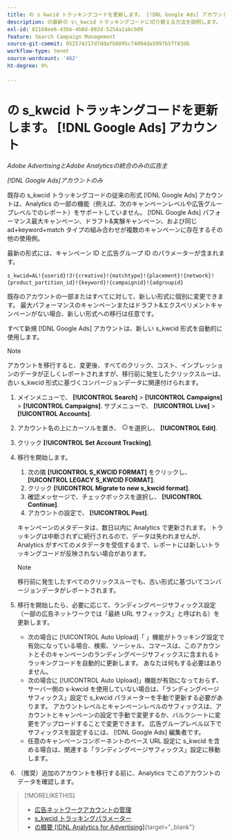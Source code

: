 ```yaml
---
title: の s kwcid トラッキングコードを更新します。 [!DNL Google Ads] アカウント
description: の最新の s\_kwcid トラッキングコードに切り替える方法を説明します。 [!DNL Google Ads] アカウント。
exl-id: 82168ee6-43bb-4b8d-882d-5254a1abcb09
feature: Search Campaign Management
source-git-commit: 052574217d7ddafb8895c74094da5997b5ff83db
workflow-type: tm+mt
source-wordcount: '462'
ht-degree: 0%

---
```


# の s\_kwcid トラッキングコードを更新します。 [!DNL Google Ads] アカウント

*Adobe AdvertisingとAdobe Analyticsの統合のみの広告主*

*[!DNL Google Ads]アカウントのみ*

既存の s\_kwcid トラッキングコードの従来の形式 [!DNL Google Ads] アカウントは、Analytics の一部の機能（例えば、次のキャンペーンレベルや広告グループレベルでのレポート）をサポートしていません。 [!DNL Google Ads] パフォーマンス最大キャンペーン、ドラフト&amp;実験キャンペーン、および同じ ad+keyword+match タイプの組み合わせが複数のキャンペーンに存在するその他の使用例。

最新の形式には、キャンペーン ID と広告グループ ID のパラメーターが含まれます。

```
s_kwcid=AL!{userid}!3!{creative}!{matchtype}!{placement}!{network}!{product_partition_id}!{keyword}!{campaignid}!{adgroupid}
```

既存のアカウントの一部またはすべてに対して、新しい形式に個別に変更できます。 最大パフォーマンスのキャンペーンまたはドラフト&amp;エクスペリメントキャンペーンがない場合、新しい形式への移行は任意です。

すべて新規 [!DNL Google Ads] アカウントは、新しい s\_kwcid 形式を自動的に使用します。

>[!NOTE]
>
>アカウントを移行すると、変更後、すべてのクリック、コスト、インプレッションのデータが正しくレポートされますが、移行前に発生したクリックスルーは、古い s\_kwcid 形式に基づくコンバージョンデータに関連付けられます。

1. メインメニューで、 **[!UICONTROL Search]** \> **[!UICONTROL Campaigns]** \> **[!UICONTROL Campaigns]**. サブメニューで、 **[!UICONTROL Live]** \> **[!UICONTROL Accounts]**.
1. アカウント名の上にカーソルを置き、 ![矢印ドロップダウンアイコン](/help/search-social-commerce/assets/arrow-dropdown-menu.png)を選択し、 **[!UICONTROL Edit]**.
1. クリック **[!UICONTROL Set Account Tracking]**.
1. 移行を開始します。

   1. 次の隣 **[!UICONTROL S_KWCID FORMAT]** をクリックし、 **[!UICONTROL LEGACY S_KWCID FORMAT]**.
   1. クリック **[!UICONTROL Migrate to new s_kwcid format]**.
   1. 確認メッセージで、チェックボックスを選択し、 **[!UICONTROL Continue]**.
   1. アカウントの設定で、 **[!UICONTROL Post]**.

   キャンペーンのメタデータは、数日以内に Analytics で更新されます。 トラッキングは中断されずに続行されるので、データは失われませんが、Analytics がすべてのメタデータを受信するまで、レポートには新しいトラッキングコードが反映されない場合があります。

   >[!NOTE]
   >
   >移行前に発生したすべてのクリックスルーでも、古い形式に基づいてコンバージョンデータがレポートされます。

1. 移行を開始したら、必要に応じて、ランディングページサフィックス設定（一部の広告ネットワークでは「最終 URL サフィックス」と呼ばれる）を更新します。

   * 次の場合に [!UICONTROL Auto Upload]「 」機能がトラッキング設定で有効になっている場合、検索、ソーシャル、コマースは、このアカウントとそのキャンペーンのランディングページサフィックスに含まれるトラッキングコードを自動的に更新します。 あなたは何もする必要はありません。
   * 次の場合に [!UICONTROL Auto Upload]」機能が有効になっておらず、サーバー側の s-kwcid を使用していない場合は、「ランディングページサフィックス」設定で s\_kwcid パラメーターを手動で更新する必要があります。 アカウントレベルとキャンペーンレベルのサフィックスは、アカウントとキャンペーンの設定で手動で変更するか、バルクシートに変更をアップロードすることで変更できます。 広告グループレベル以下でサフィックスを設定するには、 [!DNL Google Ads] 編集者です。
   * 任意のキャンペーンコンポーネントのベース URL 設定に s\_kwcid を含める場合は、関連する「ランディングページサフィックス」設定に移動します。

1. （推奨）追加のアカウントを移行する前に、Analytics でこのアカウントのデータを確認します。

>[!MORELIKETHIS]
>
>* [広告ネットワークアカウントの管理](ad-network-account-manage.md)
>* [s_kwcid トラッキングパラメーター](/help/search-social-commerce/tracking/skwcid-tracking-parameter.md)
>* [の概要 [!DNL Analytics for Advertising]](https://experienceleague.adobe.com/docs/advertising/integrations/home.html){target="_blank"}
